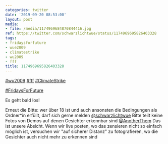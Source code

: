 ```yaml
---
categories: twitter
date: '2019-09-20 08:53:00'
layout: post
media:
- file: /media/1174969684870844416.jpg
ref: https://twitter.com/schwarzlichtwue/status/1174969695826403328
tags:
- fridaysforfuture
- wue2009
- climatestrike
- wu2009
- fff
title: 1174969695826403328
---
```

[#wu2009](/t/wu2009) [#fff](/t/fff) [#ClimateStrike](/t/climatestrike)

[#FridaysForFuture](/t/fridaysforfuture)

Es geht bald los!

Erneut die Bitte: wer über 18 ist und auch ansonsten die Bedingungen als Ordner\*in erfüllt, darf sich gerne melden 
[@schwarzlichtwue](https://twitter.com/schwarzlichtwue) Bitte teilt keine Fotos von Demos auf denen Gesichter erkennbar sind
[@AnotherThem](https://twitter.com/AnotherThem) Das ist unsere Absicht. Wenn wir live posten, wo das zensieren nicht so einfach möglich ist, versuchen wir "auf sicherer Distanz" zu fotografieren, wo die Gesichter auch nicht mehr zu erkennen sind
